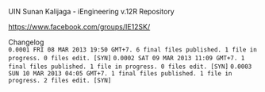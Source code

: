 UIN Sunan Kalijaga - iEngineering v.12R Repository

https://www.facebook.com/groups/IE12SK/

Changelog<br />
`0.0001 FRI 08 MAR 2013 19:50 GMT+7. 6 final files published. 1 file in progress. 0 files edit. [SYN]`
`0.0002 SAT 09 MAR 2013 11:09 GMT+7. 1 final files published. 1 file in progress. 0 files edit. [SYN]`
`0.0003 SUN 10 MAR 2013 04:05 GMT+7. 1 final files published. 1 file in progress. 2 files edit. [SYN]`
